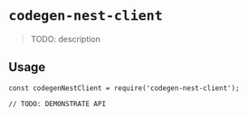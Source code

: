 # `codegen-nest-client`

> TODO: description

## Usage

```
const codegenNestClient = require('codegen-nest-client');

// TODO: DEMONSTRATE API
```
